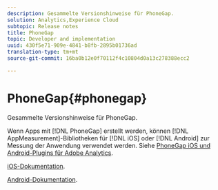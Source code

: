 ```yaml
---
description: Gesammelte Versionshinweise für PhoneGap.
solution: Analytics,Experience Cloud
subtopic: Release notes
title: PhoneGap
topic: Developer and implementation
uuid: 430f5e71-909e-4841-b8fb-2895b01736ad
translation-type: tm+mt
source-git-commit: 16ba0b12e0f70112f4c10804d0a13c278388ecc2

---
```



# PhoneGap{#phonegap}

Gesammelte Versionshinweise für PhoneGap.

Wenn Apps mit [!DNL PhoneGap] erstellt werden, können [!DNL AppMeasurement]-Bibliotheken für [!DNL iOS] oder [!DNL Android] zur Messung der Anwendung verwendet werden. Siehe [PhoneGap iOS und Android-Plugins für Adobe Analytics](https://marketing.adobe.com/developer/gallery/beta-phonegap-ios-and-android-plug-ins-for-sitecatalyst).

[iOS-Dokumentation](https://marketing.adobe.com/resources/help/en_US/sc/appmeasurement/ios/phonegap.html).

[Android-Dokumentation](https://marketing.adobe.com/resources/help/en_US/sc/appmeasurement/android/phonegap.html).
